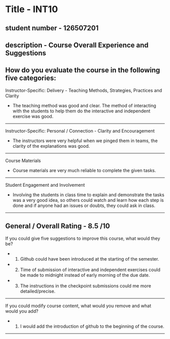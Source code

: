 # Title - INT10
## student number - 126507201 
## description - Course Overall Experience and Suggestions

How do you evaluate the course in the following five categories:
---
Instructor-Specific: Delivery - Teaching Methods, Strategies, Practices and Clarity
 
 -   The teaching method was good and clear. The method of interacting with the students to help them do the interactive and independent exercise was good. 
---
Instructor-Specific: Personal / Connection - Clarity and Encouragement
 
 -   The instructors were very helpful when we pinged them in teams, the clarity of the explanations was good.
---
Course Materials
 
 -   Course materials are very much reliable to complete the given tasks.
---
Student Engagement and Involvement
 
 -   Involving the students in class time to explain and demonstrate the tasks was a very good idea, so others could watch and learn how each step is done and if anyone had an issues or doubts, they could ask in class.
---
General / Overall Rating - 8.5 /10
---
If you could give five suggestions to improve this course, what would they be?
 
 -   1. Github could have been introduced at the starting of the semester.
 -   2. Time of submission of interactive and independent exercises could be made to midnight instead of early morning of the due date.
 -   3. The instructions in the checkpoint submissions could me more detailed/precise.
---
If you could modify course content, what would you remove and what would you add?

-    1. I would add the introduction of github to the beginning of the course.
---